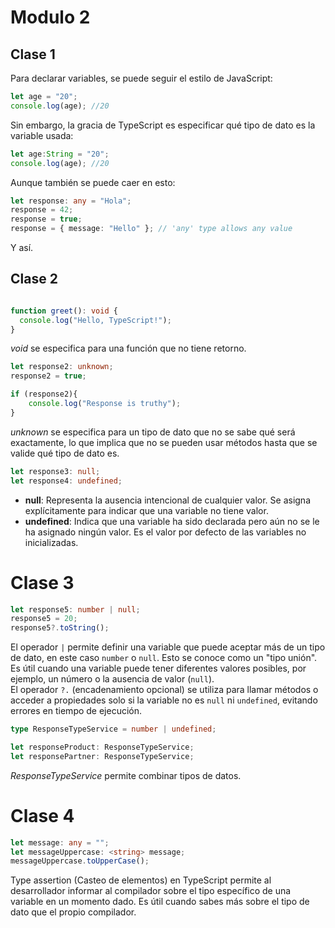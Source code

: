 # Modulo 2

## Clase 1

Para declarar variables, se puede seguir el estilo de JavaScript:

```typescript
let age = "20";
console.log(age); //20
```

Sin embargo, la gracia de TypeScript es especificar qué tipo de dato es la variable usada:

```typescript
let age:String = "20";
console.log(age); //20
```

Aunque también se puede caer en esto:

```typescript
let response: any = "Hola";
response = 42; 
response = true; 
response = { message: "Hello" }; // 'any' type allows any value
```

Y así.

## Clase 2

```typescript

function greet(): void {
  console.log("Hello, TypeScript!");
}  
```

*void* se especifica para una función que no tiene retorno.

```typescript
let response2: unknown;
response2 = true;

if (response2){
    console.log("Response is truthy");
}
```

*unknown* se especifica para un tipo de dato que no se sabe qué será exactamente, lo que implica que no se pueden usar métodos hasta que se valide qué tipo de dato es.

```typescript
let response3: null;
let response4: undefined;
```

- **null**: Representa la ausencia intencional de cualquier valor. Se asigna explícitamente para indicar que una variable no tiene valor.
- **undefined**: Indica que una variable ha sido declarada pero aún no se le ha asignado ningún valor. Es el valor por defecto de las variables no inicializadas.


# Clase 3

```typescript
let response5: number | null;
response5 = 20;
response5?.toString();
```

El operador `|` permite definir una variable que puede aceptar más de un tipo de dato, en este caso `number` o `null`. Esto se conoce como un "tipo unión". Es útil cuando una variable puede tener diferentes valores posibles, por ejemplo, un número o la ausencia de valor (`null`).  
El operador `?.` (encadenamiento opcional) se utiliza para llamar métodos o acceder a propiedades solo si la variable no es `null` ni `undefined`, evitando errores en tiempo de ejecución.

```typescript
type ResponseTypeService = number | undefined;

let responseProduct: ResponseTypeService;
let responsePartner: ResponseTypeService;
```

*ResponseTypeService* permite combinar tipos de datos.


# Clase 4

```typescript
let message: any = "";
let messageUppercase: <string> message;
messageUppercase.toUpperCase();
```

Type assertion (Casteo de elementos) en TypeScript permite al desarrollador informar al compilador sobre el tipo específico de una variable en un momento dado. Es útil cuando sabes más sobre el tipo de dato que el propio compilador.